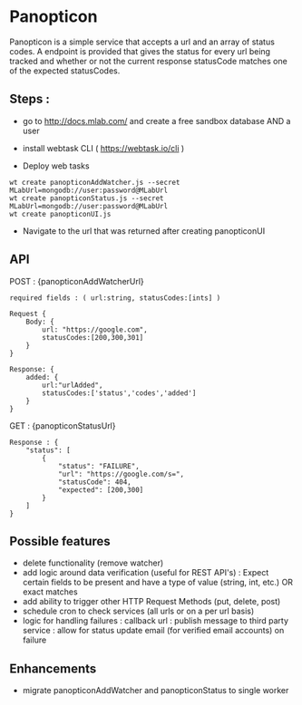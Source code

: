 # Panopticon

Panopticon is a simple service that accepts a url and an array of status codes. A endpoint is provided that gives the status for every url being tracked and whether or not the current response statusCode matches one of the expected statusCodes.

## Steps : 

- go to http://docs.mlab.com/ and create a free sandbox database AND a user 

- install webtask CLI ( https://webtask.io/cli )

- Deploy web tasks

```
wt create panopticonAddWatcher.js --secret MLabUrl=mongodb://user:password@MLabUrl
wt create panopticonStatus.js --secret MLabUrl=mongodb://user:password@MLabUrl
wt create panopticonUI.js
```

- Navigate to the url that was returned after creating panopticonUI

## API

POST : {panopticonAddWatcherUrl}

    required fields : ( url:string, statusCodes:[ints] )
    
    Request {
        Body: {
            url: "https://google.com",
            statusCodes:[200,300,301] 
        }
    }

    Response: {
        added: {
            url:"urlAdded",
            statusCodes:['status','codes','added']
        }
    }

GET : {panopticonStatusUrl}

    Response : {
        "status": [
            {
                "status": "FAILURE",
                "url": "https://google.com/s=",
                "statusCode": 404,
                "expected": [200,300]
            }
        ]
    }

## Possible features

- delete functionality (remove watcher)
- add logic around data verification (useful for REST API's)
    : Expect certain fields to be present and have a type of value (string, int, etc.) OR exact matches
- add ability to trigger other HTTP Request Methods (put, delete, post)
- schedule cron to check services (all urls or on a per url basis)
- logic for handling failures
    : callback url 
    : publish message to third party service
    : allow for status update email (for verified email accounts) on failure

## Enhancements

- migrate panopticonAddWatcher and panopticonStatus to single worker    